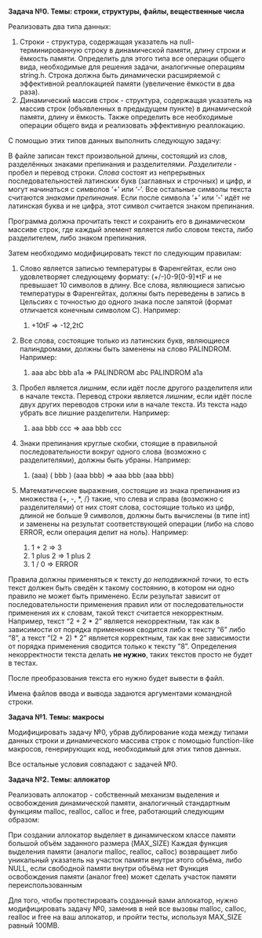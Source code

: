 **Задача №0. Темы: строки, структуры, файлы, вещественные числа**

Реализовать два типа данных:

1) Строки - структура, содержащая указатель на null-терминированную строку в динамической памяти, длину строки и ёмкость памяти. Определить для этого типа все операции общего вида, необходимые для решения задачи, аналогичные операциям string.h. Строка должна быть динамически расширяемой с эффективной реаллокацией памяти (увеличение ёмкости в два раза).
1) Динамический массив строк - структура, содержащая указатель на массив строк (объявленных в предыдущем пункте) в динамической памяти, длину и ёмкость. Также определить все необходимые операции общего вида и реализовать эффективную реаллокацию.

С помощью этих типов данных выполнить следующую задачу:

В файле записан текст произвольной длины, состоящий из слов, разделённых знаками препинания и разделителями. *Разделители* - пробел и перевод строки. *Слова* состоят из непрерывных последовательностей латинских букв (заглавных и строчных) и цифр, и могут начинаться с символов ‘+’ или ‘-’. Все остальные символы текста считаются *знаками препинания*. Если после символа ‘+’ или ‘-’ идёт не латинская буква и не цифра, этот символ считается знаком препинания.

Программа должна прочитать текст и сохранить его в динамическом массиве строк, где каждый элемент является либо словом текста, либо разделителем, либо знаком препинания.

Затем необходимо модифицировать текст по следующим правилам:

1) Слово является записью температуры в Фаренгейтах, если оно удовлетворяет следующему формату: (+/-)0-9[0-9]\*tF и не превышает 10 символов в длину. Все слова, являющиеся записью температуры в Фаренгейтах, должны быть переведены в запись в Цельсиях с точностью до одного знака после запятой (формат отличается конечным символом C). Например:
   1) +10tF => -12,2tC

1) Все слова, состоящие только из латинских букв, являющиеся палиндромами, должны быть заменены на слово PALINDROM. Например:
   1) aaa abc bbb a1a => PALINDROM abc PALINDROM a1a

1) Пробел является *лишним*, если идёт после другого разделителя или в начале текста. Перевод строки является *лишним*, если идёт после двух других переводов строки или в начале текста. Из текста надо убрать все лишние разделители. Например:
   1) aaa   bbb ccc => aaa bbb ccc

1) Знаки препинания круглые скобки, стоящие в правильной последовательности вокруг одного слова (возможно с разделителями), должны быть убраны. Например:
   1) (aaa) ( bbb ) (aaa bbb) => aaa  bbb  (aaa bbb)

1) Математические выражения, состоящие из знака препинания из множества {+, -, \*, /} такие, что слева и справа (возможно с разделителями) от них стоят слова, состоящие только из цифр, длиной не больше 9 символов, должны быть вычислены (в типе int) и заменены на результат соответствующей операции (либо на слово ERROR, если операция делит на ноль). Например:
   1) 1 + 2 => 3
   1) 1 plus 2 => 1 plus 2
   1) 1 / 0 => ERROR

Правила должны применяться к тексту *до неподвижной точки*, то есть текст должен быть сведён к такому состоянию, в котором ни одно правило не может быть применено. Если результат зависит от последовательности применения правил или от последовательности применения их к словам, такой текст считается некорректным. Например, текст “2 + 2 \* 2” является некорректным, так как в зависимости от порядка применения сводится либо к тексту “6” либо “8”, а текст “(2 + 2) \* 2” является корректным, так как вне зависимости от порядка применения сводится только к тексту “8”. Определения некорректности текста делать **не нужно**, таких текстов просто не будет в тестах.

После преобразования текста его нужно будет вывести в файл.

Имена файлов ввода и вывода задаются аргументами командной строки.


**Задача №1. Темы: макросы**

Модифицировать задачу №0, убрав дублирование кода между типами данных строки и динамического массива строк с помощью function-like макросов, генерирующих код, необходимый для этих типов данных.

Все остальные условия совпадают с задачей №0.

**Задача №2. Темы: аллокатор**

Реализовать аллокатор - собственный механизм выделения и освобождения динамической памяти, аналогичный стандартным функциям malloc, realloc, calloc и free, работающий следующим образом:

При создании аллокатор выделяет в динамическом классе памяти большой объём заданного размера (MAX_SIZE)
Каждая функция выделения памяти (аналоги malloc, realloc, calloc) возвращает либо уникальный указатель на участок памяти внутри этого объёма, либо NULL, если свободной памяти внутри объёма нет
Функция освобождения памяти (аналог free) может сделать участок памяти переиспользованным

Для того, чтобы протестировать созданный вами аллокатор, нужно модифицировать задачу №0, заменив в ней все вызовы malloc, calloc, realloc и free на ваш аллокатор, и пройти тесты, используя MAX_SIZE равный 100MB.